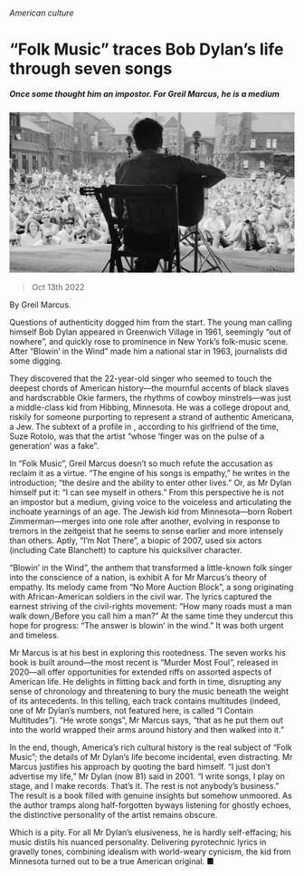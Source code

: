 ###### American culture

# “Folk Music” traces Bob Dylan’s life through seven songs 

##### Once some thought him an impostor. For Greil Marcus, he is a medium 

![image](images/20221015_CUP510.jpg) 

> Oct 13th 2022 

By Greil Marcus. 

Questions of authenticity dogged him from the start. The young man calling himself Bob Dylan appeared in Greenwich Village in 1961, seemingly “out of nowhere”, and quickly rose to prominence in New York’s folk-music scene. After “Blowin’ in the Wind” made him a national star in 1963, journalists did some digging.

They discovered that the 22-year-old singer who seemed to touch the deepest chords of American history—the mournful accents of black slaves and hardscrabble Okie farmers, the rhythms of cowboy minstrels—was just a middle-class kid from Hibbing, Minnesota. He was a college dropout and, riskily for someone purporting to represent a strand of authentic Americana, a Jew. The subtext of a profile in , according to his girlfriend of the time, Suze Rotolo, was that the artist “whose ‘finger was on the pulse of a generation’ was a fake”.

In “Folk Music”, Greil Marcus doesn’t so much refute the accusation as reclaim it as a virtue. “The engine of his songs is empathy,” he writes in the introduction; “the desire and the ability to enter other lives.” Or, as Mr Dylan himself put it: “I can see myself in others.” From this perspective he is not an impostor but a medium, giving voice to the voiceless and articulating the inchoate yearnings of an age. The Jewish kid from Minnesota—born Robert Zimmerman—merges into one role after another, evolving in response to tremors in the zeitgeist that he seems to sense earlier and more intensely than others. Aptly, “I’m Not There”, a biopic of 2007, used six actors (including Cate Blanchett) to capture his quicksilver character.

“Blowin’ in the Wind”, the anthem that transformed a little-known folk singer into the conscience of a nation, is exhibit A for Mr Marcus’s theory of empathy. Its melody came from “No More Auction Block”, a song originating with African-American soldiers in the civil war. The lyrics captured the earnest striving of the civil-rights movement: “How many roads must a man walk down,/Before you call him a man?” At the same time they undercut this hope for progress: “The answer is blowin’ in the wind.” It was both urgent and timeless.

Mr Marcus is at his best in exploring this rootedness. The seven works his book is built around—the most recent is “Murder Most Foul”, released in 2020—all offer opportunities for extended riffs on assorted aspects of American life. He delights in flitting back and forth in time, disrupting any sense of chronology and threatening to bury the music beneath the weight of its antecedents. In this telling, each track contains multitudes (indeed, one of Mr Dylan’s numbers, not featured here, is called “I Contain Multitudes”). “He wrote songs”, Mr Marcus says, “that as he put them out into the world wrapped their arms around history and then walked into it.”

In the end, though, America’s rich cultural history is the real subject of “Folk Music”; the details of Mr Dylan’s life become incidental, even distracting. Mr Marcus justifies his approach by quoting the bard himself. “I just don’t advertise my life,” Mr Dylan (now 81) said in 2001. “I write songs, I play on stage, and I make records. That’s it. The rest is not anybody’s business.” The result is a book filled with genuine insights but somehow unmoored. As the author tramps along half-forgotten byways listening for ghostly echoes, the distinctive personality of the artist remains obscure.

Which is a pity. For all Mr Dylan’s elusiveness, he is hardly self-effacing; his music distils his nuanced personality. Delivering pyrotechnic lyrics in gravelly tones, combining idealism with world-weary cynicism, the kid from Minnesota turned out to be a true American original. ■

